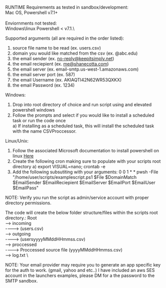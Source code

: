 RUNTIME Requirements as tested in sandbox/development: \
Mac OS, Powershell v7.1+
\
\
Enviornments not tested: \
Windows\linux Powershell < v7.1.\

Supported arguments (all are required in the order listed):
1. source file name to be read (ex. users.csv)
2. domain you would like matched from the csv (ex. @abc.edu)
3. the email sender (ex. no-reply@keepitsimply.net)
4. the email reciepient (ex. me@shanecotta.com)
5. the email server (ex. email-smtp.us-west-1.amazonaws.com)
6. the email server port (ex. 587)
7. the email Username (ex. AKIAQTI42N62WR53QXKX)
8. the email Password (ex. 1234)

Windows:
1. Drop into root directory of choice and run script using and elevated powershell windows
2. Follow the prompts and select if you would like to install a scheduled task or run the code once \
      a) If installing as a scheduled task, this will install the scheduled task with the name CSVProccessor.

Linux/Unix:
1. Follow the associated Microsoft documentation to install powershell on linux [Here](https://docs.microsoft.com/en-us/powershell/scripting/install/install-debian?view=powershell-7.2#:~:text=via%20Package%20Repository-,PowerShell%20for%20Linux%20is%20published%20to,for%20easy%20installation%20and%20updates.&text=As%20superuser%2C%20register%20the%20Microsoft,sudo%20apt%2Dget%20install%20powershell%20.)
2. Create the following cron making sure to populate with your scripts root directory 
    a) export VISUAL=nano; crontab -e
3. Add the following subsutiting with your arguments: 0 0 1 * * pwsh -File "/home/user/scripts/examplescript.ps1 $File $DomainMatch $EmailSender $EmailReciepient $EmailServer $EmailPort $EmailUser $EmailPass"
    
NOTE: Verify you run the script as admin/service account with proper directory permissions.

The code will create the below folder structure/files within the scripts root directory.:
Root \
--> incoming \
----> (users.csv) \
--> outgoing \
----> (usersyyyyMMddHHmmss.csv) \
--> proccessed \
----> Proccessed source file (yyyyMMddHHmmss.csv) \
--> log.txt \

NOTE: Your email provider may require you to generate an app specific key for the auth to work. (gmail, yahoo and etc..) I have included an aws SES account in the launchers examples, please DM for a the password to the SMTP sandbox.
